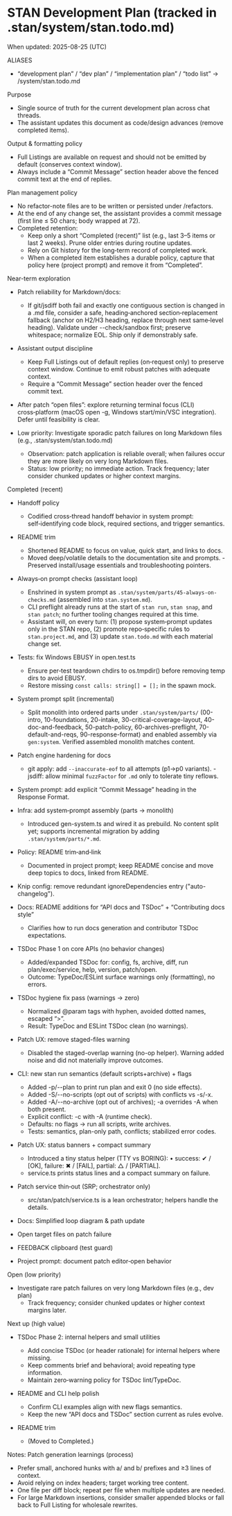 # STAN Development Plan (tracked in .stan/system/stan.todo.md)

When updated: 2025-08-25 (UTC)

ALIASES

- “development plan” / “dev plan” / “implementation plan” / “todo list”
  → <stanPath>/system/stan.todo.md

Purpose

- Single source of truth for the current development plan across chat
  threads.
- The assistant updates this document as code/design advances (remove
  completed items).

Output & formatting policy

- Full Listings are available on request and should not be emitted by default
  (conserves context window).
- Always include a “Commit Message” section header above the fenced commit text
  at the end of replies.

Plan management policy

- No refactor-note files are to be written or persisted under
  <stanPath>/refactors.
- At the end of any change set, the assistant provides a commit message
  (first line ≤ 50 chars; body wrapped at 72).
- Completed retention:
  - Keep only a short “Completed (recent)” list (e.g., last 3–5 items or last
    2 weeks). Prune older entries during routine updates.
  - Rely on Git history for the long‑term record of completed work.
  - When a completed item establishes a durable policy, capture that policy
    here (project prompt) and remove it from “Completed”.

Near-term exploration

- Patch reliability for Markdown/docs:
  - If git/jsdiff both fail and exactly one contiguous section is changed in a
    .md file, consider a safe, heading‑anchored section‑replacement fallback
    (anchor on H2/H3 heading, replace through next same‑level heading).
    Validate under --check/sandbox first; preserve whitespace; normalize EOL.
    Ship only if demonstrably safe.

- Assistant output discipline
  - Keep Full Listings out of default replies (on‑request only) to preserve
    context window. Continue to emit robust patches with adequate context.
  - Require a “Commit Message” section header over the fenced commit text.

- After patch “open files”: explore returning terminal focus (CLI) cross‑platform (macOS open -g, Windows start/min/VSC integration). Defer until feasibility is clear.

- Low priority: Investigate sporadic patch failures on long Markdown files (e.g., .stan/system/stan.todo.md)
  - Observation: patch application is reliable overall; when failures occur they are more likely on very long Markdown files.
  - Status: low priority; no immediate action. Track frequency; later consider chunked updates or higher context margins.

Completed (recent)

- Handoff policy
  - Codified cross‑thread handoff behavior in system prompt:
    self‑identifying code block, required sections, and trigger semantics.

- README trim
  - Shortened README to focus on value, quick start, and links to docs.
  - Moved deep/volatile details to the documentation site and prompts.  - Preserved install/usage essentials and troubleshooting pointers.

- Always‑on prompt checks (assistant loop)
  - Enshrined in system prompt as `.stan/system/parts/45-always-on-checks.md` (assembled into `stan.system.md`).
  - CLI preflight already runs at the start of `stan run`, `stan snap`, and `stan patch`; no further tooling changes required at this time.
  - Assistant will, on every turn: (1) propose system‑prompt updates only in the STAN repo, (2) promote repo‑specific rules to `stan.project.md`, and (3) update `stan.todo.md` with each material change set.

- Tests: fix Windows EBUSY in open.test.ts
  - Ensure per‑test teardown chdirs to os.tmpdir() before removing temp dirs to avoid EBUSY.
  - Restore missing `const calls: string[] = [];` in the spawn mock.

- System prompt split (incremental)
  - Split monolith into ordered parts under `.stan/system/parts/`
    (00-intro, 10-foundations, 20-intake, 30-critical-coverage-layout,
    40-doc-and-feedback, 50-patch-policy, 60-archives-preflight, 70-default-and-reqs, 90-response-format) and enabled assembly via `gen:system`. Verified assembled monolith matches content.

- Patch engine hardening for docs
  - git apply: add `--inaccurate-eof` to all attempts (p1→p0 variants). - jsdiff: allow minimal `fuzzFactor` for `.md` only to tolerate tiny reflows.

- System prompt: add explicit “Commit Message” heading in the Response Format.

- Infra: add system‑prompt assembly (parts -> monolith)
  - Introduced gen-system.ts and wired it as prebuild. No content split yet;
    supports incremental migration by adding `.stan/system/parts/*.md`.

- Policy: README trim‑and‑link
  - Documented in project prompt; keep README concise and move deep topics
    to docs, linked from README.

- Knip config: remove redundant ignoreDependencies entry ("auto-changelog").

- Docs: README additions for “API docs and TSDoc” + “Contributing docs style”
  - Clarifies how to run docs generation and contributor TSDoc expectations.

- TSDoc Phase 1 on core APIs (no behavior changes)
  - Added/expanded TSDoc for: config, fs, archive, diff, run plan/exec/service,
    help, version, patch/open.
  - Outcome: TypeDoc/ESLint surface warnings only (formatting), no errors.

- TSDoc hygiene fix pass (warnings → zero)
  - Normalized @param tags with hyphen, avoided dotted names, escaped “>”.
  - Result: TypeDoc and ESLint TSDoc clean (no warnings).

- Patch UX: remove staged-files warning
  - Disabled the staged-overlap warning (no-op helper). Warning added noise and
    did not materially improve outcomes.

- CLI: new stan run semantics (default scripts+archive) + flags
  - Added -p/--plan to print run plan and exit 0 (no side effects).
  - Added -S/--no-scripts (opt out of scripts) with conflicts vs -s/-x.
  - Added -A/--no-archive (opt out of archives); -a overrides -A when both present.
  - Explicit conflict: -c with -A (runtime check).
  - Defaults: no flags → run all scripts, write archives.
  - Tests: semantics, plan-only path, conflicts; stabilized error codes.

- Patch UX: status banners + compact summary
  - Introduced a tiny status helper (TTY vs BORING):
    • success: ✔ / [OK], failure: ✖ / [FAIL], partial: △ / [PARTIAL].
  - service.ts prints status lines and a compact summary on failure.

- Patch service thin‑out (SRP; orchestrator only)
  - src/stan/patch/service.ts is a lean orchestrator; helpers handle the details.

- Docs: Simplified loop diagram & path update

- Open target files on patch failure

- FEEDBACK clipboard (test guard)

- Project prompt: document patch editor‑open behavior

Open (low priority)

- Investigate rare patch failures on very long Markdown files (e.g., dev plan)
  - Track frequency; consider chunked updates or higher context margins later.

Next up (high value)

- TSDoc Phase 2: internal helpers and small utilities
  - Add concise TSDoc (or header rationale) for internal helpers where missing.
  - Keep comments brief and behavioral; avoid repeating type information.
  - Maintain zero‑warning policy for TSDoc lint/TypeDoc.

- README and CLI help polish
  - Confirm CLI examples align with new flags semantics.
  - Keep the new “API docs and TSDoc” section current as rules evolve.

- README trim
  - (Moved to Completed.)

Notes: Patch generation learnings (process)

- Prefer small, anchored hunks with a/ and b/ prefixes and ≥3 lines of context.
- Avoid relying on index headers; target working tree content.
- One file per diff block; repeat per file when multiple updates are needed.
- For large Markdown insertions, consider smaller appended blocks or fall back to Full Listing for wholesale rewrites.
